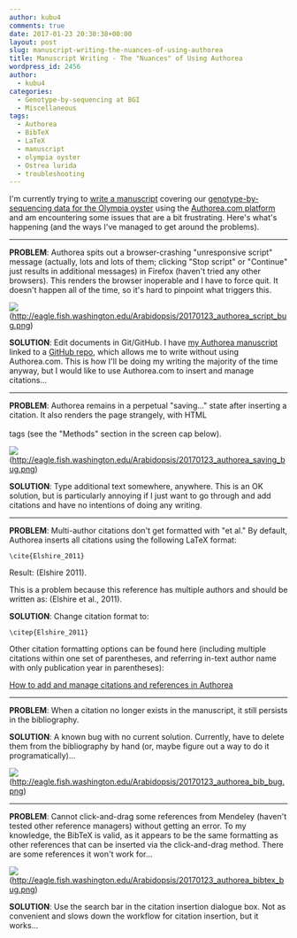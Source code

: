 ```yaml
---
author: kubu4
comments: true
date: 2017-01-23 20:30:38+00:00
layout: post
slug: manuscript-writing-the-nuances-of-using-authorea
title: Manuscript Writing - The "Nuances" of Using Authorea
wordpress_id: 2456
author:
  - kubu4
categories:
  - Genotype-by-sequencing at BGI
  - Miscellaneous
tags:
  - Authorea
  - BibTeX
  - LaTeX
  - manuscript
  - olympia oyster
  - Ostrea lurida
  - troubleshooting
---
```


I'm currently trying to [write a manuscript](https://github.com/kubu4/paper_oly_gbs) covering our [genotype-by-sequencing data for the Olympia oyster](https://github.com/RobertsLab/project-olympia.oyster-genomic/wiki/Genotype-by-sequencing-November-2015) using the [Authorea.com platform](https://www.authorea.com/users/4974/articles/149442) and am encountering some issues that are a bit frustrating. Here's what's happening (and the ways I've managed to get around the problems).





* * *





**PROBLEM**: Authorea spits out a browser-crashing "unresponsive script" message (actually, lots and lots of them; clicking "Stop script" or "Continue" just results in additional messages) in Firefox (haven't tried any other browsers). This renders the browser inoperable and I have to force quit. It doesn't happen all of the time, so it's hard to pinpoint what triggers this.



![](https://eagle.fish.washington.edu/Arabidopsis/20170123_authorea_script_bug.png)(http://eagle.fish.washington.edu/Arabidopsis/20170123_authorea_script_bug.png)



**SOLUTION**: Edit documents in Git/GitHub. I have [my Authorea manuscript](https://www.authorea.com/users/4974/articles/149442) linked to a [GitHub repo](https://github.com/kubu4/paper_oly_gbs), which allows me to write without using Authorea.com. This is how I'll be doing my writing the majority of the time anyway, but I would like to use Authorea.com to insert and manage citations...





* * *





**PROBLEM**: Authorea remains in a perpetual "saving..." state after inserting a citation. It also renders the page strangely, with HTML <br></br> tags (see the "Methods" section in the screen cap below).

![](https://eagle.fish.washington.edu/Arabidopsis/20170123_authorea_saving_bug.png)(http://eagle.fish.washington.edu/Arabidopsis/20170123_authorea_saving_bug.png)



**SOLUTION**: Type additional text somewhere, anywhere. This is an OK solution, but is particularly annoying if I just want to go through and add citations and have no intentions of doing any writing.





* * *





**PROBLEM**: Multi-author citations don't get formatted with "et al." By default, Authorea inserts all citations using the following LaTeX format:

`\cite{Elshire_2011}`

Result: (Elshire 2011).

This is a problem because this reference has multiple authors and should be written as: (Elshire et al., 2011).

**SOLUTION**: Change citation format to:

`\citep{Elshire_2011}`

Other citation formatting options can be found here (including multiple citations within one set of parentheses, and referring in-text author name with only publication year in parentheses):

[How to add and manage citations and references in Authorea](https://www.authorea.com/users/9932/articles/12628/_show_article)



* * *







**PROBLEM**: When a citation no longer exists in the manuscript, it still persists in the bibliography.

**SOLUTION**: A known bug with no current solution. Currently, have to delete them from the bibliography by hand (or, maybe figure out a way to do it programatically)...



![](https://eagle.fish.washington.edu/Arabidopsis/20170123_authorea_bib_bug.png)(http://eagle.fish.washington.edu/Arabidopsis/20170123_authorea_bib_bug.png)





* * *





**PROBLEM**: Cannot click-and-drag some references from Mendeley (haven't tested other reference managers) without getting an error. To my knowledge, the BibTeX is valid, as it appears to be the same formatting as other references that can be inserted via the click-and-drag method. There are some references it won't work for...

![](https://eagle.fish.washington.edu/Arabidopsis/20170123_authorea_bibtex_bug.png)(http://eagle.fish.washington.edu/Arabidopsis/20170123_authorea_bibtex_bug.png)



**SOLUTION**: Use the search bar in the citation insertion dialogue box. Not as convenient and slows down the workflow for citation insertion, but it works...


